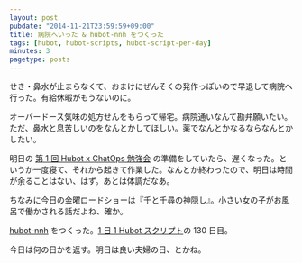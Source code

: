 ```yaml
---
layout: post
pubdate: "2014-11-21T23:59:59+09:00"
title: 病院へいった & hubot-nnh をつくった
tags: [hubot, hubot-scripts, hubot-script-per-day]
minutes: 3
pagetype: posts
---
```

せき・鼻水が止まらなくて、おまけにぜんそくの発作っぽいので早退して病院へ行った。有給休暇がもうないのに。

オーバードース気味の処方せんをもらって帰宅。病院通いなんて勘弁願いたい。ただ、鼻水と息苦しいのをなんとかしてほしい。薬でなんとかなるならなんとかしたい。

明日の [第 1 回 Hubot x ChatOps 勉強会](http://connpass.com/event/9370/) の準備をしていたら、遅くなった。というか一度寝て、それから起きて作業した。なんとか終わったので、明日は時間が余ることはない、はず。あとは体調だなあ。

ちなみに今日の金曜ロードショーは『千と千尋の神隠し』。小さい女の子がお風呂で働かされる話だよね、確か。

[hubot-nnh][gh:bouzuya/hubot-nnh] をつくった。[1 日 1 Hubot スクリプト][hubot-script-per-day]の 130 日目。

今日は何の日かを返す。明日は良い夫婦の日、とかね。

[gh:bouzuya/hubot-nnh]: https://github.com/bouzuya/hubot-nnh
[hubot-script-per-day]: http://blog.bouzuya.net/posts?tags=hubot-script-per-day
